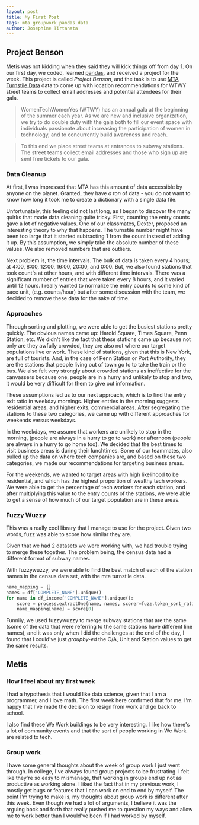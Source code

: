 ```yaml
---
layout: post
title: My First Post
tags: mta groupwork pandas data
author: Josephine Tirtanata
---
```

## Project Benson
Metis was not kidding when they said they will kick things off from day 1. On our first day, we coded, learned [pandas](http://pandas.pydata.org/), and received a project for the week. This project is called *Project Benson*, and the task is to use [MTA Turnstile Data](http://web.mta.info/developers/turnstile.html) data to come up with location recommendations for WTWY street teams to collect email addresses and potential attendees for their gala.

>WomenTechWomenYes (WTWY) has an annual gala at the beginning of the summer each year. As we are new and inclusive organization, we try to do double duty with the gala both to fill our event space with individuals passionate about increasing the participation of women in technology, and to concurrently build awareness and reach.  

>To this end we place street teams at entrances to subway stations. The street teams collect email addresses and those who sign up are sent free tickets to our gala.

### Data Cleanup
At first, I was impressed that MTA has this amount of data accessible by anyone on the planet. Granted, they have *a ton* of data - you do not want to know how long it took me to create a dictionary with a single data file.

Unfortunately, this feeling did not last long, as I began to discover the many quirks that made data cleaning quite tricky. First, counting the entry counts gave a lot of negative values. One of our classmates, Dexter, proposed an interesting theory to why that happens. The turnstile number might have been too large that it started subtracting 1 from the count instead of adding it up. By this assumption, we simply take the absolute number of these values. We also removed numbers that are outliers.

Next problem is, the time intervals. The bulk of data is taken every 4 hours; at 4:00, 8:00, 12:00, 16:00, 20:00, and 0:00. But, we also found stations that took count's at other hours, and with different time intervals. There was a significant number of entries that were taken every 8 hours, and it varied until 12 hours. I really wanted to normalize the entry counts to some kind of pace unit, (e.g. counts/hour) but after some discussion with the team, we decided to remove these data for the sake of time.

### Approaches
Through sorting and plotting, we were able to get the busiest stations pretty quickly. The obvious names came up: Harold Square, Times Square, Penn Station, etc. We didn't like the fact that these stations came up because not only are they awfully crowded, they are also not where our target populations live or work. These kind of stations, given that this is New York, are full of tourists. And, in the case of Penn Station or Port Authority, they are the stations that people living out of town go to to take the train or the bus. We also felt very strongly about crowded stations as ineffective for the canvassers because one, people are in a hurry and unlikely to stop and two, it would be very difficult for them to give out information.

These assumptions led us to our next approach, which is to find the entry exit ratio in weekday mornings. Higher entries in the morning suggests residential areas, and higher exits, commercial areas. After segregating the stations to these two categories, we came up with different approaches for weekends versus weekdays.

In the weekdays, we assume that workers are unlikely to stop in the morning, (people are always in a hurry to go to work) nor afternoon (people are always in a hurry to go home too). We decided that the best times to visit business areas is during their lunchtimes. Some of our teammates, also pulled up the data on where tech companies are, and based on these two categories, we made our recommendations for targeting business areas.

For the weekends, we wanted to target areas with high likelihood to be residential, and which has the highest proportion of wealthy tech workers. We were able to get the percentage of tech workers for each station, and after multiplying this value to the entry counts of the stations, we were able to get a sense of how much of our target population are in these areas.

### Fuzzy Wuzzy
This was a really cool library that I manage to use for the project. Given two words, fuzz was able to score how similar they are.

Given that we had 2 datasets we were working with, we had trouble trying to merge these together. The problem being, the census data had a different format of subway names.

With fuzzywuzzy, we were able to find the best match of each of the station names in the census data set, with the mta turnstile data.
```python
name_mapping = {}
names = df['COMPLETE_NAME'].unique()
for name in df_income['COMPLETE_NAME'].unique():
    score = process.extractOne(name, names, scorer=fuzz.token_sort_ratio)
    name_mapping[name] = score[0]
```


Funnily, we used fuzzywuzzy to merge subway stations that are the same (some of the data that were referring to the same stations have different line names), and it was only when I did the challenges at the end of the day, I found that I could've just *groupby-ed* the C/A, Unit and Station values to get the same results.

## Metis

### How I feel about my first week
I had a hypothesis that I would like data science, given that I am a programmer, and I love math. The first week here confirmed that for me. I'm happy that I've made the decision to resign from work and go back to school.

I also find these We Work buildings to be very interesting. I like how there's a lot of community events and that the sort of people working in We Work are related to tech.

### Group work
I have some general thoughts about the week of group work I just went through. In college, I've always found group projects to be frustrating. I felt like they're so easy to mismanage, that working in groups end up not as productive as working alone. I liked the fact that in my previous work, I mostly get bugs or features that I can work on end to end by myself. The point I'm trying to make is, my thoughts about group work is different after this week. Even though we had a lot of arguments, I believe it was the arguing back and forth that really pushed me to question my ways and allow me to work better than I would've been if I had worked by myself.
